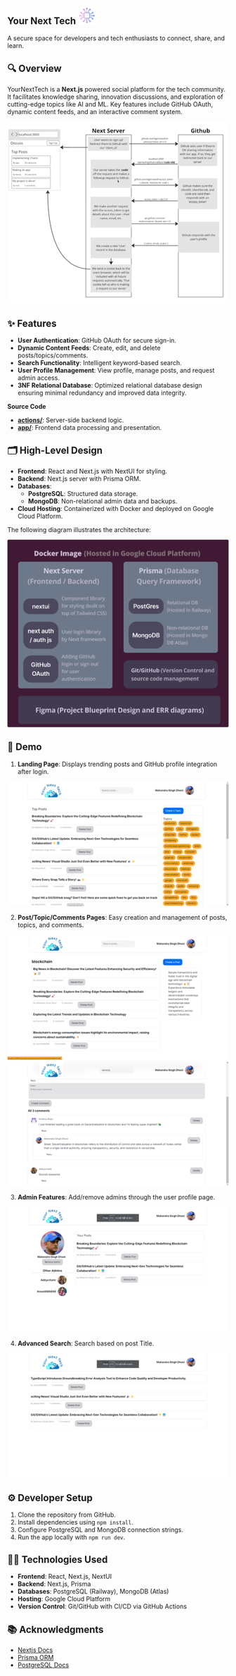 ##  Your Next Tech <img src="./public/logo.png" alt="Logo" width="40" height="40">
A secure space for developers and tech enthusiasts to connect, share, and learn.

## 🔍 Overview
YourNextTech is a **Next.js** powered social platform for the tech community. It facilitates knowledge sharing, innovation discussions, and exploration of cutting-edge topics like AI and ML. Key features include GitHub OAuth, dynamic content feeds, and an interactive comment system.

![Next_flow](./public/next_flow.png)

## ✨ Features
- **User Authentication**: GitHub OAuth for secure sign-in.
- **Dynamic Content Feeds**: Create, edit, and delete posts/topics/comments.
- **Search Functionality**: Intelligent keyword-based search.
- **User Profile Management**: View profile, manage posts, and request admin access.
- **3NF Relational Database**: Optimized relational database design ensuring minimal redundancy and improved data integrity.


**Source Code**
- **[actions/](https://github.com/KarkiAdit/your-next-tech/tree/master/src/actions)**: Server-side backend logic.
- **[app/](https://github.com/KarkiAdit/your-next-tech/tree/master/src/app)**: Frontend data processing and presentation.

## 🗂️ High-Level Design
- **Frontend**: React and Next.js with NextUI for styling.
- **Backend**: Next.js server with Prisma ORM.
- **Databases**:
  - **PostgreSQL**: Structured data storage.
  - **MongoDB**: Non-relational admin data and backups.
- **Cloud Hosting**: Containerized with Docker and deployed on Google Cloud Platform.

The following diagram illustrates the architecture:

![Architecture Diagram](./public/high_level_design.png)

## 🎥 Demo
1. **Landing Page**: Displays trending posts and GitHub profile integration after login.

![Landing page](./public/landing_page.png)

2. **Post/Topic/Comments Pages**: Easy creation and management of posts, topics, and comments.

![Sample Posts](./public/sample_post.png)
![Sample Comments](./public/sample_comment.png)

3. **Admin Features**: Add/remove admins through the user profile page.

![Sample Admin](./public/sample_admin.png)

4. **Advanced Search**: Search based on post Title.

![Sample Search](./public/sample_search.png)

## ⚙️ Developer Setup
1. Clone the repository from GitHub.
2. Install dependencies using `npm install`.
3. Configure PostgreSQL and MongoDB connection strings.
4. Run the app locally with `npm run dev`.

## 🧑‍💻 Technologies Used
- **Frontend**: React, Next.js, NextUI
- **Backend**: Next.js, Prisma
- **Databases**: PostgreSQL (Railway), MongoDB (Atlas)
- **Hosting**: Google Cloud Platform
- **Version Control**: Git/GitHub with CI/CD via GitHub Actions

## 📚 Acknowledgments
- [Nextjs Docs](https://nextjs.org/learn/react-foundations/what-is-react-and-nextjs)
- [Prisma ORM](https://www.prisma.io/docs/orm/overview/introduction/what-is-prisma)
- [PostgreSQL Docs](https://www.postgresql.org/docs/current/tutorial-install.html)
